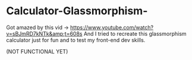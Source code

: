 # Calculator-Glassmorphism-
Got amazed by this vid -> https://www.youtube.com/watch?v=sBJmRD7kNTk&amp;t=608s  And I tried to recreate this glassmorphism calculator just for fun and to test my front-end dev skills.

(NOT FUNCTIONAL YET)
